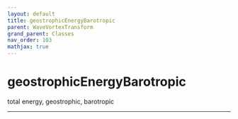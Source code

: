 ```yaml
---
layout: default
title: geostrophicEnergyBarotropic
parent: WaveVortexTransform
grand_parent: Classes
nav_order: 103
mathjax: true
---
```


#  geostrophicEnergyBarotropic

total energy, geostrophic, barotropic


---

